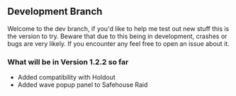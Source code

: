 ## Development Branch
Welcome to the dev branch, if you'd like to help me test out new stuff this is the version to try.
Beware that due to this being in development, crashes or bugs are very likely. If you encounter any feel free to open an issue about it.

### What will be in Version 1.2.2 so far
- Added compatibility with Holdout
- Added wave popup panel to Safehouse Raid
